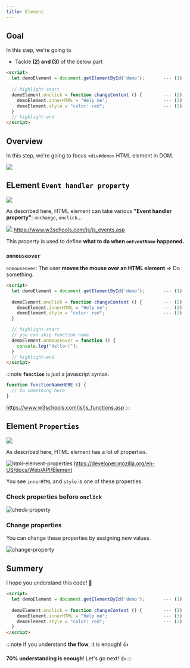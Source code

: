 ```yaml
---
title: Element
---
```


## Goal

In this step, we're going to
- Tackle **(2) and (3)** of the below part

```html title="test4.html"
<script>
  let demoElement = document.getElementById('demo');       --- (1)
  
  // highlight-start
  demoElement.onclick = function changeContent () {        --- (2)
    demoElement.innerHTML = "Help me";                     --- (3)
    demoElement.style = "color: red";                      --- (3)
  }
  // highlight-end
</script>
```

## Overview
In this step, we're going to focus `<div#demo>` HTML element in DOM.

![](../../img/2020-05-02-21-43-47.png)


## ELement `Event handler property`
![](../../img/2020-05-02-21-52-42.png)

As described here, HTML element can take various **"Event handler property"**: `onchange`, `onclick`...

![](../../img/2020-05-02-21-47-08.png)
https://www.w3schools.com/js/js_events.asp


This property is used to define **what to do when `onEventName` happened.**


### `onmouseover`
`onmouseover`:	The user **moves the mouse over an HTML element** => Do something.

```html title="test4.html"
<script>
  let demoElement = document.getElementById('demo');       --- (1)
  
  demoElement.onclick = function changeContent () {        --- (2)
    demoElement.innerHTML = "Help me";                     --- (3)
    demoElement.style = "color: red";                      --- (3)
  }

  // highlight-start
  // you can skip function name
  demoElement.onmouseover = function () {
    console.log("Hello~!");
  }
  // highlight-end
</script>
```

:::note
**`function`** is just a javascript syntax.


```js
function functionNameHERE () {
  // Do something here
}
```

https://www.w3schools.com/js/js_functions.asp
:::


## Element `Properties`
![](../../img/2020-05-02-21-54-13.png)

As described here, HTML element has a lot of properties.

![html-element-properties](../../img/2020-05-02-20-28-59.png)
https://developer.mozilla.org/en-US/docs/Web/API/Element

You see `innerHTML` and `style` is one of these properties.

### Check properties before `onclick`

![check-property](../../img/2020-05-02-21-35-27.png)


### Change properties
You can change these properties by assigning new values.

![change-property](../../img/2020-05-02-21-29-26.png)



## Summery
I hope you understand this code! 🙋

```html
<script>
  let demoElement = document.getElementById('demo');       --- (1)
  
  demoElement.onclick = function changeContent () {        --- (2)
    demoElement.innerHTML = "Help me";                     --- (3)
    demoElement.style = "color: red";                      --- (3)
  }
</script>
```

:::note
If you understand **the flow**, it is enough! 👍

**70% understanding is enough**! Let's go next!  👍
:::